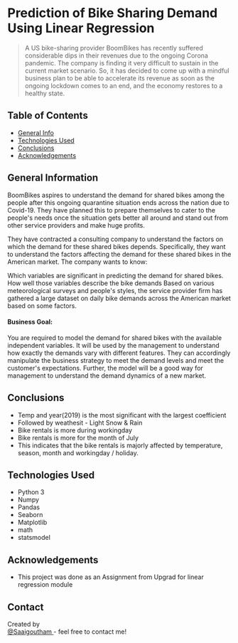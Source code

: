 # Prediction of Bike Sharing Demand Using Linear Regression
> A US bike-sharing provider BoomBikes has recently suffered considerable dips in their revenues due to the ongoing Corona pandemic. The company is finding it very difficult to sustain in the current market scenario. So, it has decided to come up with a mindful business plan to be able to accelerate its revenue as soon as the ongoing lockdown comes to an end, and the economy restores to a healthy state. 


## Table of Contents
* [General Info](#general-information)
* [Technologies Used](#technologies-used)
* [Conclusions](#conclusions)
* [Acknowledgements](#acknowledgements)

<!-- You can include any other section that is pertinent to your problem -->

## General Information
BoomBikes aspires to understand the demand for shared bikes among the people after this ongoing quarantine situation ends across the nation due to Covid-19. They have planned this to prepare themselves to cater to the people's needs once the situation gets better all around and stand out from other service providers and make huge profits.

They have contracted a consulting company to understand the factors on which the demand for these shared bikes depends. Specifically, they want to understand the factors affecting the demand for these shared bikes in the American market. The company wants to know:

Which variables are significant in predicting the demand for shared bikes.
How well those variables describe the bike demands
Based on various meteorological surveys and people's styles, the service provider firm has gathered a large dataset on daily bike demands across the American market based on some factors. 

#### Business Goal:
You are required to model the demand for shared bikes with the available independent variables. It will be used by the management to understand how exactly the demands vary with different features. They can accordingly manipulate the business strategy to meet the demand levels and meet the customer's expectations. Further, the model will be a good way for management to understand the demand dynamics of a new market. 

<!-- You don't have to answer all the questions - just the ones relevant to your project. -->

## Conclusions
- Temp and year(2019) is the most significant with the largest coefficient
- Followed by weathesit - Light Snow & Rain
- Bike rentals is more during workingday
- Bike rentals is more for the month of July
- This indicates that the bike rentals is majorly affected by temperature, season, month and workingday / holiday.

<!-- You don't have to answer all the questions - just the ones relevant to your project. -->


## Technologies Used
- Python 3
- Numpy
- Pandas
- Seaborn
- Matplotlib
- math
- statsmodel

<!-- As the libraries versions keep on changing, it is recommended to mention the version of library used in this project -->

## Acknowledgements
- This project was done as an Assignment from Upgrad for linear regression module


## Contact
Created by <br>
<a href="https://github.com/saaigoutham" target="_blank" >@Saaigoutham </a> - feel free to contact me! <br>


<!-- Optional -->
<!-- ## License -->
<!-- This project is open source and available under the [... License](). -->

<!-- You don't have to include all sections - just the one's relevant to your project -->
